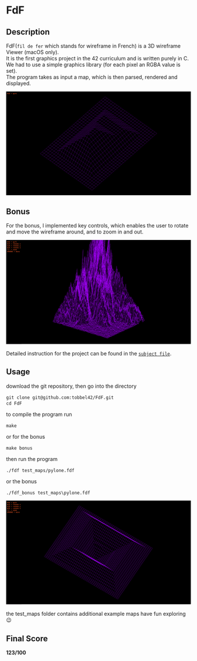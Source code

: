 # FdF

## Description

FdF(`fil de fer` which stands for wireframe in French) is a 3D wireframe Viewer (macOS only).<br>
It is the first graphics project in the 42 curriculum and is written purely in C.<br>
We had to use a simple graphics library (for each pixel an RGBA value is set).<br>
The program takes as input a map, which is then parsed, rendered and displayed.

![pyramide.fdf map](/images/pyramide.png)

## Bonus

For the bonus, I implemented key controls, which enables the user to rotate and move the wireframe around, and to zoom in and out.

![t2.fdf map](/images/t2.png)

Detailed instruction for the project can be found in the [`subject file`](/en.subject.pdf).

## Usage

download the git repository, then go into the directory
```
git clone git@github.com:tobbel42/FdF.git
cd FdF
```

to compile the program run

```
make
```

or for the bonus
```
make bonus
```

then run the program
```
./fdf test_maps/pylone.fdf
```

or the bonus 
```
./fdf_bonus test_maps\pylone.fdf
```

![pylone_bonus.fdf map](/images/pylone_bonus.png)

the test_maps folder contains additional example maps
have fun exploring :wink:

## Final Score

**123/100**
